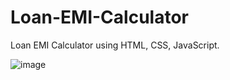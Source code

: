 # Loan-EMI-Calculator
Loan EMI Calculator using HTML, CSS, JavaScript.


![image](https://user-images.githubusercontent.com/111527963/186227179-ea94b4ba-13da-43ea-aa2e-eee4f6f540d0.png)
